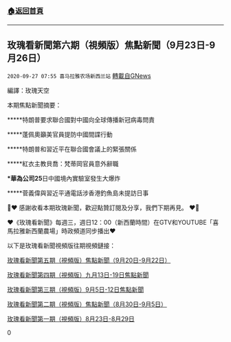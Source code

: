 ###  [:house:返回首頁](https://github.com/ourhimalayas/txt)
---

## 玫瑰看新聞第六期（視頻版）焦點新聞（9月23日-9月26日）
`2020-09-27 07:55 喜马拉雅农场新西兰站` [轉載自GNews](https://gnews.org/zh-hant/386439/)

編譯：玫瑰天空

本期焦點新聞摘要：

**\***特朗普要求聯合國對中國向全球傳播新冠病毒問責

**\***蓬佩奧籲美官員提防中國間諜行動

**\***特朗普和習近平在聯合國會議上的緊張關係

**\***紅衣主教貝喬：梵蒂岡官員意外辭職

**\***華為公司**25**日中國境內實驗室發生大爆炸



**\***菅義偉與習近平通電話涉香港釣魚島未提訪日事

🌹❤️ 感謝收看本期玫瑰新聞，歡迎點贊訂閱及分享，我們下期再見。 ❤️🌹

❤️《玫瑰看新聞》每週三，週日12：00（新西蘭時間）在GTV和YOUTUBE「喜馬拉雅新西蘭農場」時政頻道同步播出❤️

以下是玫瑰看新聞視頻版往期視頻鏈接：

[玫瑰看新聞第五期（視頻版）焦點新聞（9月20日-9月22日）](https://gnews.org/zh-hans/386346/)

[玫瑰看新聞第四期（視頻版）九月13日-19日焦點新聞](https://gnews.org/zh-hans/373588/)

[玫瑰看新聞第三期（視頻版）9月5日-12日焦點新聞](https://gnews.org/zh-hans/373664/)

[玫瑰看新聞第二期（視頻版）焦點新聞（8月30日-9月5日）](https://gnews.org/zh-hans/373799/)

[玫瑰看新聞第一期（視頻版）8月23日-8月29日](https://gnews.org/zh-hans/373912/)



0
